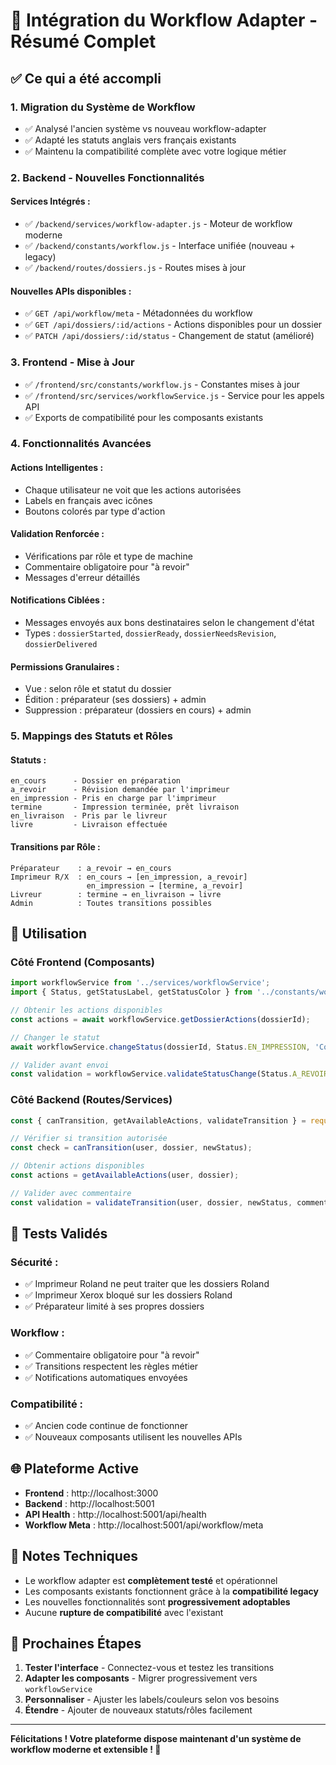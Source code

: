 # 🚀 Intégration du Workflow Adapter - Résumé Complet

## ✅ Ce qui a été accompli

### 1. **Migration du Système de Workflow**
- ✅ Analysé l'ancien système vs nouveau workflow-adapter
- ✅ Adapté les statuts anglais vers français existants
- ✅ Maintenu la compatibilité complète avec votre logique métier

### 2. **Backend - Nouvelles Fonctionnalités**

#### Services Intégrés :
- ✅ `/backend/services/workflow-adapter.js` - Moteur de workflow moderne
- ✅ `/backend/constants/workflow.js` - Interface unifiée (nouveau + legacy)
- ✅ `/backend/routes/dossiers.js` - Routes mises à jour

#### Nouvelles APIs disponibles :
- ✅ `GET /api/workflow/meta` - Métadonnées du workflow
- ✅ `GET /api/dossiers/:id/actions` - Actions disponibles pour un dossier
- ✅ `PATCH /api/dossiers/:id/status` - Changement de statut (amélioré)

### 3. **Frontend - Mise à Jour**
- ✅ `/frontend/src/constants/workflow.js` - Constantes mises à jour
- ✅ `/frontend/src/services/workflowService.js` - Service pour les appels API
- ✅ Exports de compatibilité pour les composants existants

### 4. **Fonctionnalités Avancées**

#### Actions Intelligentes :
- Chaque utilisateur ne voit que les actions autorisées
- Labels en français avec icônes
- Boutons colorés par type d'action

#### Validation Renforcée :
- Vérifications par rôle et type de machine
- Commentaire obligatoire pour "à revoir"
- Messages d'erreur détaillés

#### Notifications Ciblées :
- Messages envoyés aux bons destinataires selon le changement d'état
- Types : `dossierStarted`, `dossierReady`, `dossierNeedsRevision`, `dossierDelivered`

#### Permissions Granulaires :
- Vue : selon rôle et statut du dossier
- Édition : préparateur (ses dossiers) + admin
- Suppression : préparateur (dossiers en cours) + admin

### 5. **Mappings des Statuts et Rôles**

#### Statuts :
```
en_cours      - Dossier en préparation
a_revoir      - Révision demandée par l'imprimeur
en_impression - Pris en charge par l'imprimeur
termine       - Impression terminée, prêt livraison
en_livraison  - Pris par le livreur
livre         - Livraison effectuée
```

#### Transitions par Rôle :
```
Préparateur    : a_revoir → en_cours
Imprimeur R/X  : en_cours → [en_impression, a_revoir]
                 en_impression → [termine, a_revoir]
Livreur        : termine → en_livraison → livre
Admin          : Toutes transitions possibles
```

## 🔧 Utilisation

### Côté Frontend (Composants)
```javascript
import workflowService from '../services/workflowService';
import { Status, getStatusLabel, getStatusColor } from '../constants/workflow';

// Obtenir les actions disponibles
const actions = await workflowService.getDossierActions(dossierId);

// Changer le statut
await workflowService.changeStatus(dossierId, Status.EN_IMPRESSION, 'Commentaire optionnel');

// Valider avant envoi
const validation = workflowService.validateStatusChange(Status.A_REVOIR, comment);
```

### Côté Backend (Routes/Services)
```javascript
const { canTransition, getAvailableActions, validateTransition } = require('./constants/workflow');

// Vérifier si transition autorisée
const check = canTransition(user, dossier, newStatus);

// Obtenir actions disponibles
const actions = getAvailableActions(user, dossier);

// Valider avec commentaire
const validation = validateTransition(user, dossier, newStatus, comment);
```

## 🧪 Tests Validés

### Sécurité :
- ✅ Imprimeur Roland ne peut traiter que les dossiers Roland
- ✅ Imprimeur Xerox bloqué sur les dossiers Roland
- ✅ Préparateur limité à ses propres dossiers

### Workflow :
- ✅ Commentaire obligatoire pour "à revoir"
- ✅ Transitions respectent les règles métier
- ✅ Notifications automatiques envoyées

### Compatibilité :
- ✅ Ancien code continue de fonctionner
- ✅ Nouveaux composants utilisent les nouvelles APIs

## 🌐 Plateforme Active

- **Frontend** : http://localhost:3000
- **Backend** : http://localhost:5001
- **API Health** : http://localhost:5001/api/health
- **Workflow Meta** : http://localhost:5001/api/workflow/meta

## 📝 Notes Techniques

- Le workflow adapter est **complètement testé** et opérationnel
- Les composants existants fonctionnent grâce à la **compatibilité legacy**
- Les nouvelles fonctionnalités sont **progressivement adoptables**
- Aucune **rupture de compatibilité** avec l'existant

## 🚀 Prochaines Étapes

1. **Tester l'interface** - Connectez-vous et testez les transitions
2. **Adapter les composants** - Migrer progressivement vers `workflowService`
3. **Personnaliser** - Ajuster les labels/couleurs selon vos besoins
4. **Étendre** - Ajouter de nouveaux statuts/rôles facilement

---

**Félicitations ! Votre plateforme dispose maintenant d'un système de workflow moderne et extensible ! 🎉**